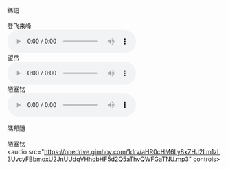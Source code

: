 鎷䛠<br /><br />
登飞来峰<br />
<audio src="https://onedrive.gimhoy.com/1drv/aHR0cHM6Ly8xZHJ2Lm1zL3UvcyFBbmoxU2JnUUdqVHhobHlzQXl0Q1oxLW9zSDJa.mp3" controls></audio><br />
望岳<br />
<audio src="https://onedrive.gimhoy.com/1drv/aHR0cHM6Ly8xZHJ2Lm1zL3UvcyFBbmoxU2JnUUdqVHhobDE3a3lKZGwycFBBSXdW.mp3" controls></audio><br />
陋室铭<br />
<audio src="https://onedrive.gimhoy.com/1drv/aHR0cHM6Ly8xZHJ2Lm1zL3UvcyFBbmoxU2JnUUdqVHhobHZ5cE5ZTl80YTA4emV3.mp3" controls></audio><br /><br />
䧞䢴䧥<br /><br />
陋室铭<br />
<audio src="https://onedrive.gimhoy.com/1drv/aHR0cHM6Ly8xZHJ2Lm1zL3UvcyFBbmoxU2JnUUdqVHhobHF5d2Q5aThvQWFGaTNU.mp3" controls></audio><br />
